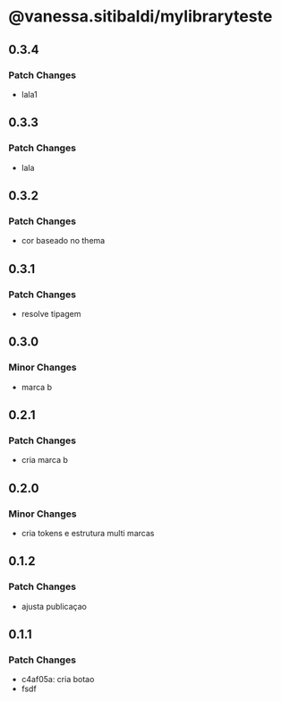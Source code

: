 # @vanessa.sitibaldi/mylibraryteste

## 0.3.4

### Patch Changes

- lala1

## 0.3.3

### Patch Changes

- lala

## 0.3.2

### Patch Changes

- cor baseado no thema

## 0.3.1

### Patch Changes

- resolve tipagem

## 0.3.0

### Minor Changes

- marca b

## 0.2.1

### Patch Changes

- cria marca b

## 0.2.0

### Minor Changes

- cria tokens e estrutura multi marcas

## 0.1.2

### Patch Changes

- ajusta publicaçao

## 0.1.1

### Patch Changes

- c4af05a: cria botao
- fsdf

